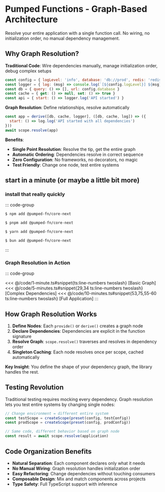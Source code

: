 # Pumped Functions - Graph-Based Architecture

Resolve your entire application with a single function call. No wiring, no initialization order, no manual dependency management.

## Why Graph Resolution?

**Traditional Code**: Wire dependencies manually, manage initialization order, debug complex setups
```javascript
const config = { logLevel: 'info', database: 'db://prod', redis: 'redis://prod' }
const logger = { log: (msg) => console.log(`[${config.logLevel}] ${msg}`) }
const db = { query: () => [], url: config.database }
const cache = { get: () => null, set: () => true }
const api = { start: () => logger.log('API started') }
```

**Graph Resolution**: Define relationships, resolve automatically
```javascript
const app = derive([db, cache, logger], ([db, cache, log]) => ({
  start: () => log.log('API started with all dependencies')
}))
await scope.resolve(app)
```

**Benefits**:
- **Single Point Resolution**: Resolve the tip, get the entire graph
- **Automatic Ordering**: Dependencies resolve in correct sequence
- **Zero Configuration**: No frameworks, no decorators, no magic
- **Test Friendly**: Change one node, test entire systems

## start in a minute (or maybe a little bit more)

### install that really quickly

::: code-group

```sh [npm]
$ npm add @pumped-fn/core-next
```

```sh [pnpm]
$ pnpm add @pumped-fn/core-next
```

```sh [yarn]
$ yarn add @pumped-fn/core-next
```

```sh [bun]
$ bun add @pumped-fn/core-next
```

:::

### Graph Resolution in Action

::: code-group

<<< @/code/1-minute.ts#snippet{ts:line-numbers twoslash} [Basic Graph]
<<< @/code/5-minutes.ts#snippet{29,34 ts:line-numbers twoslash} [Complex Dependencies]
<<< @/code/10-minutes.ts#snippet{53,75,55-60 ts:line-numbers twoslash} [Full Application]
:::

## How Graph Resolution Works

1. **Define Nodes**: Each `provide()` or `derive()` creates a graph node
2. **Declare Dependencies**: Dependencies are explicit in the function signature
3. **Resolve Graph**: `scope.resolve()` traverses and resolves in dependency order
4. **Singleton Caching**: Each node resolves once per scope, cached automatically

**Key Insight**: You define the shape of your dependency graph, the library handles the rest.

## Testing Revolution

Traditional testing requires mocking every dependency. Graph resolution lets you test entire systems by changing single nodes:

```typescript
// Change environment = different entire system
const testScope = createScope(preset(config, testConfig))
const prodScope = createScope(preset(config, prodConfig))

// Same code, different behavior based on graph node
const result = await scope.resolve(application)
```

## Code Organization Benefits

- **Natural Separation**: Each component declares only what it needs
- **No Manual Wiring**: Graph resolution handles initialization order
- **Easy Refactoring**: Change dependencies without touching consumers
- **Composable Design**: Mix and match components across projects
- **Type Safety**: Full TypeScript support with inference
